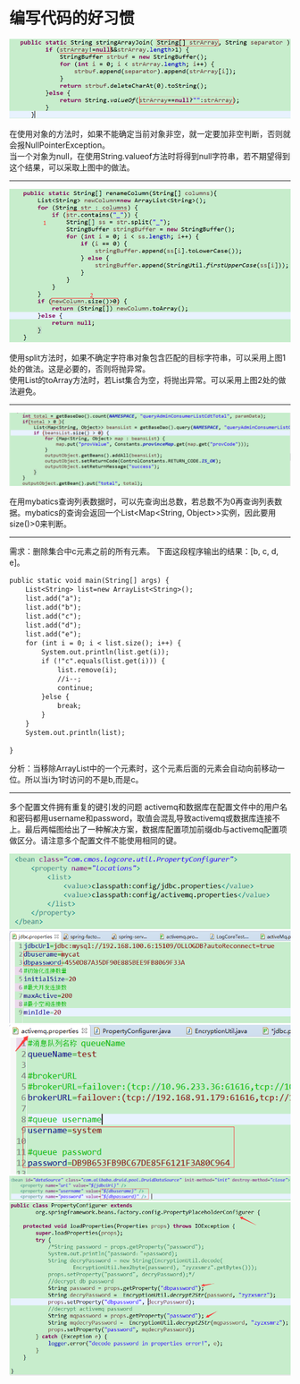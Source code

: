 # 编写代码的好习惯

![](/images/java/habits/habits1.png)

在使用对象的方法时，如果不能确定当前对象非空，就一定要加非空判断，否则就会报NullPointerException。  
当一个对象为null，在使用String.valueof方法时将得到null字符串，若不期望得到这个结果，可以采取上图中的做法。

---

![](/images/java/habits/habits2.png)

使用split方法时，如果不确定字符串对象包含匹配的目标字符串，可以采用上图1处的做法。这是必要的，否则将抛异常。  
使用List的toArray方法时，若List集合为空，将抛出异常。可以采用上图2处的做法避免。

---

![](/images/java/habits/habits3.png)

在用mybatics查询列表数据时，可以先查询出总数，若总数不为0再查询列表数据。mybatics的查询会返回一个List<Map<String, Object>>实例，因此要用size()>0来判断。

---

需求：删除集合中c元素之前的所有元素。
下面这段程序输出的结果：[b, c, d, e]。
```
public static void main(String[] args) {
    List<String> list=new ArrayList<String>();
    list.add("a");
    list.add("b");
    list.add("c");
    list.add("d");
    list.add("e");
    for (int i = 0; i < list.size(); i++) {
        System.out.println(list.get(i));
        if (!"c".equals(list.get(i))) {
            list.remove(i);
            //i--;
            continue;
        }else {
            break;
        }
    }
    System.out.println(list);
		
}
```
分析：当移除ArrayList中的一个元素时，这个元素后面的元素会自动向前移动一位。所以当i为1时访问的不是b,而是c。

---

多个配置文件拥有重复的键引发的问题
activemq和数据库在配置文件中的用户名和密码都用username和password，取值会混乱导致activemq或数据库连接不上。最后两幅图给出了一种解决方案，数据库配置项加前缀db与activemq配置项做区分。请注意多个配置文件不能使用相同的键。

![](/images/java/habits/habits4.png)  
![](/images/java/habits/habits5.png)  
![](/images/java/habits/habits6.png)  
![](/images/java/habits/habits7.png)  
![](/images/java/habits/habits8.png)  
